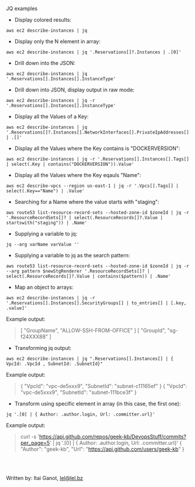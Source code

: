 JQ examples

- Display colored results:

`aws ec2 describe-instances | jq `

- Display only the N element in array:

`aws ec2 describe-instances | jq '.Reservations[]?.Instances | .[0]'`

- Drill down into the JSON:

`aws ec2 describe-instances | jq '.Reservations[].Instances[].InstanceType'`

- Drill down into JSON, display output in raw mode:

`aws ec2 describe-instances | jq -r '.Reservations[].Instances[].InstanceType'`

- Display all the Values of a Key:

`aws ec2 describe-instances | jq '.Reservations[]?.Instances[].NetworkInterfaces[].PrivateIpAddresses[] | .[]'`

- Display all the Values where the Key contains is "DOCKERVERSION":

`aws ec2 describe-instances | jq -r '.Reservations[].Instances[].Tags[] | select(.Key | contains("DOCKERVERSION")).Value'`

- Display all the Values where the Key eqauls "Name":

`aws ec2 describe-vpcs --region us-east-1 | jq -r '.Vpcs[].Tags[] | select(.Key=="Name") | .Value'`

- Searching for a Name where the value starts with "staging":

`aws route53 list-resource-record-sets --hosted-zone-id $zoneId | jq -r '.ResourceRecordSets[]? | select(.ResourceRecords[]?.Value | startswith("staging")) | .Name'`

- Supplying a variable to jq:

`jq --arg varName varValue ''`

- Supplying a variable to jq as the search pattern:

`aws route53 list-resource-record-sets --hosted-zone-id $zoneId | jq -r --arg pattern $newStgRenderer '.ResourceRecordSets[]? | select(.ResourceRecords[]?.Value | contains($pattern)) | .Name'`

- Map an object to arrays:

`aws ec2 describe-instances | jq -r '.Reservations[].Instances[].SecurityGroups[] | to_entries[] | [.key, .value]'`

Example output:
> [
>   "GroupName",
>   "ALLOW-SSH-FROM-OFFICE"
> ]
> [
>   "GroupId",
>   "sg-f24XXX88"
> ]

- Transforming jq output:

`aws ec2 describe-instances | jq ".Reservations[].Instances[] | { VpcId: .VpcId , SubnetId: .SubnetId}"`

Example output:
> {
>   "VpcId": "vpc-de5xxx9",
>   "SubnetId": "subnet-c11165ef"
> }
> {
>   "VpcId": "vpc-de5xxx9",
>   "SubnetId": "subnet-111bce3f"
> }

- Transform using specific element in array (in this case, the first one):

`jq '.[0] | { Author: .author.login, Url: .committer.url}'`

Example output:
> curl -s 'https://api.github.com/repos/geek-kb/DevopsStuff/commits?per_page=5' | jq '.[0] | { Author: .author.login, Url: .committer.url}'
> {
>   "Author": "geek-kb",
>   "Url": "https://api.github.com/users/geek-kb"
> }


<br><br>


Written by: Itai Ganot, lel@lel.bz

